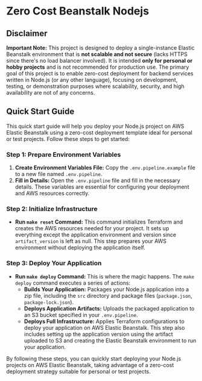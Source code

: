 # Zero Cost Beanstalk Nodejs

## Disclaimer

**Important Note:** This project is designed to deploy a single-instance Elastic Beanstalk environment that is **not scalable and not secure** (lacks HTTPS since there's no load balancer involved). It is intended **only for personal or hobby projects** and is not recommended for production use. The primary goal of this project is to enable zero-cost deployment for backend services written in Node.js (or any other language), focusing on development, testing, or demonstration purposes where scalability, security, and high availability are not of any concerns.

## Quick Start Guide

This quick start guide will help you deploy your Node.js project on AWS Elastic Beanstalk using a zero-cost deployment template ideal for personal or test projects. Follow these steps to get started:

### Step 1: Prepare Environment Variables

1. **Create Environment Variables File:** Copy the `.env.pipeline.example` file to a new file named `.env.pipeline`.
2. **Fill in Details:** Open the `.env.pipeline` file and fill in the necessary details. These variables are essential for configuring your deployment and AWS resources correctly.

### Step 2: Initialize Infrastructure

- **Run `make reset` Command:** This command initializes Terraform and creates the AWS resources needed for your project. It sets up everything except the application environment and version since `artifact_version` is left as null. This step prepares your AWS environment without deploying the application itself.

### Step 3: Deploy Your Application

- **Run `make deploy` Command:** This is where the magic happens. The `make deploy` command executes a series of actions:
  - **Builds Your Application:** Packages your Node.js application into a zip file, including the `src` directory and package files (`package.json`, `package-lock.json`).
  - **Deploys Application Artifacts:** Uploads the packaged application to an S3 bucket specified in your `.env.pipeline`.
  - **Deploys Full Infrastructure:** Applies Terraform configurations to deploy your application on AWS Elastic Beanstalk. This step also includes setting up the application version using the artifact uploaded to S3 and creating the Elastic Beanstalk environment to run your application.

By following these steps, you can quickly start deploying your Node.js projects on AWS Elastic Beanstalk, taking advantage of a zero-cost deployment strategy suitable for personal or test projects.
